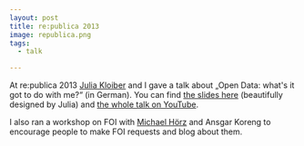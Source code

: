 ```yaml
---
layout: post
title: re:publica 2013
image: republica.png
tags:
  - talk

---
```


At re:publica 2013 [Julia Kloiber](http://juliakloiber.com/) and I gave a talk about „Open Data: what's it got to do with me?“ (in German). You can find [the slides here](https://speakerdeck.com/stefanw/open-data-und-was-hat-mit-mir-zu-tun) (beautifully designed by Julia) and [the whole talk on YouTube](http://www.youtube.com/watch?v=QBSNr6UXIJg).

I also ran a workshop on FOI with [Michael Hörz](http://www.michael-hoerz.de/) and Ansgar Koreng to encourage people to make FOI requests and blog about them.
